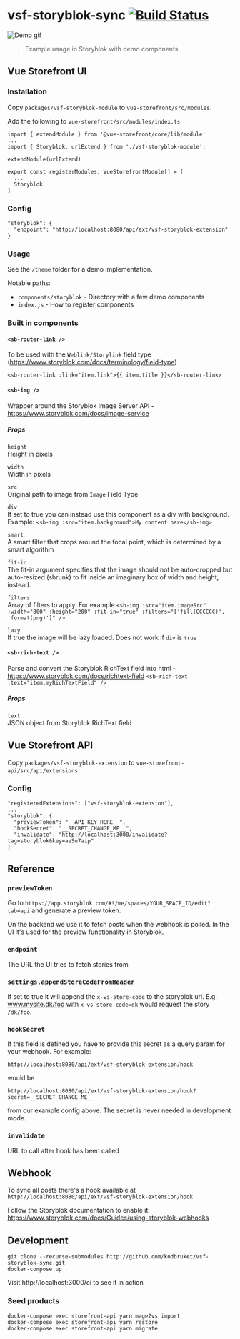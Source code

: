 # vsf-storyblok-sync [![Build Status](https://travis-ci.org/kodbruket/vsf-storyblok-sync.svg?branch=master)](https://travis-ci.org/kodbruket/vsf-storyblok-sync)

![Demo gif](demo.gif)

> Example usage in Storyblok with demo components

## Vue Storefront UI

### Installation

Copy `packages/vsf-storyblok-module` to `vue-storefront/src/modules`.

Add the following to `vue-storefront/src/modules/index.ts`

```
import { extendModule } from '@vue-storefront/core/lib/module'
...
import { Storyblok, urlExtend } from './vsf-storyblok-module';

extendModule(urlExtend)

export const registerModules: VueStorefrontModule[] = [
  ...
  Storyblok
]
```

### Config

```
"storyblok": {
  "endpoint": "http://localhost:8080/api/ext/vsf-storyblok-extension"
}
```

### Usage

See the `/theme` folder for a demo implementation.

Notable paths:

* `components/storyblok` - Directory with a few demo components
* `index.js` - How to register components

### Built in components

#### `<sb-router-link />`

To be used with the `Weblink/Storylink` field type (https://www.storyblok.com/docs/terminology/field-type)

`<sb-router-link :link="item.link">{{ item.title }}</sb-router-link>`

#### `<sb-img />`

Wrapper around the Storyblok Image Server API - https://www.storyblok.com/docs/image-service

##### Props
`height`  
Height in pixels

`width`  
Width in pixels

`src`  
Original path to image from `Image` Field Type

`div`  
If set to true you can instead use this component as a div with background. Example: `<sb-img :src="item.background">My content here</sb-img>`

`smart`  
A smart filter that crops around the focal point, which is determined by a smart algorithm

`fit-in`  
The fit-in argument specifies that the image should not be auto-cropped but auto-resized (shrunk) to fit inside an imaginary box of width and height, instead.

`filters`  
Array of filters to apply. For example `<sb-img :src="item.imageSrc" :width="800" :height="200" :fit-in="true" :filters="['fill(CCCCCC)', 'format(png)']" />`

`lazy`  
If true the image will be lazy loaded. Does not work if `div` is `true`

#### `<sb-rich-text />`

Parse and convert the Storyblok RichText field into html - https://www.storyblok.com/docs/richtext-field
`<sb-rich-text :text="item.myRichTextField" />`

##### Props
`text`  
JSON object from Storyblok RichText field

## Vue Storefront API

Copy `packages/vsf-storyblok-extension` to `vue-storefront-api/src/api/extensions`.

### Config

```
"registeredExtensions": ["vsf-storyblok-extension"],
...
"storyblok": {
  "previewToken": "__API_KEY_HERE__",
  "hookSecret": "__SECRET_CHANGE_ME__",
  "invalidate": "http://localhost:3000/invalidate?tag=storyblok&key=aeSu7aip"
}
```

## Reference

### `previewToken`

Go to `https://app.storyblok.com/#!/me/spaces/YOUR_SPACE_ID/edit?tab=api` and generate a preview token.

On the backend we use it to fetch posts when the webhook is polled. In the UI it's used for the preview functionality in Storyblok.

### `endpoint`

The URL the UI tries to fetch stories from

### `settings.appendStoreCodeFromHeader`

If set to true it will append the `x-vs-store-code` to the storyblok url. E.g. www.mysite.dk/foo with `x-vs-store-code=dk` would request the story `/dk/foo`.

### `hookSecret`

If this field is defined you have to provide this secret as a query param for your webhook. For example:

`http://localhost:8080/api/ext/vsf-storyblok-extension/hook`

would be

`http://localhost:8080/api/ext/vsf-storyblok-extension/hook?secret=__SECRET_CHANGE_ME__`

from our example config above. The secret is never needed in development mode.

### `invalidate`

URL to call after hook has been called

## Webhook

To sync all posts there's a hook available at `http://localhost:8080/api/ext/vsf-storyblok-extension/hook`

Follow the Storyblok documentation to enable it: https://www.storyblok.com/docs/Guides/using-storyblok-webhooks

## Development

```
git clone --recurse-submodules http://github.com/kodbruket/vsf-storyblok-sync.git
docker-compose up
```

Visit http://localhost:3000/ci to see it in action

### Seed products

```
docker-compose exec storefront-api yarn mage2vs import
docker-compose exec storefront-api yarn restore
docker-compose exec storefront-api yarn migrate
```
